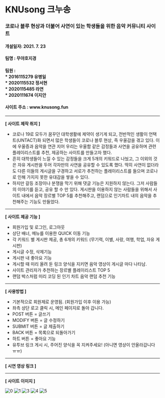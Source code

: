 # KNUsong 크누송

<h3> 코로나 블루 현상과 더불어 사연이 있는 학생들을 위한 음악 커뮤니티 사이트 </h3>
<h4> 개설일자: 2021. 7. 23 </h4>
<h4> 팀명 : 무야호지경 </h4>
<h4> 팀원 : <br>* 2016115279 유병일<br>* 2020115532 정서현<br>* 2020115485 라연<br>* 2020111674 이지안 </h4>
<h4> 사이트 주소 : www.knusong.fun </h4>

------


**[ 사이트 제작 취지 ]**

* 코로나 19로 모두가 꿈꾸던 대학생활에 제약이 생기게 되고, 전반적인 생활이 언택트(UNTACT)화 되면서 많은 학생들이 코로나 블루 현상, 즉 우울감을 겪고 있다. 이에 우울증과 음악을 연관 지어 우리는 우울함 같은 감정들과 사연을 공유하며 관련 플레이리스트를 추천, 제공하는 사이트를 만들고자 했다.
* 흔히 대학생들이 느낄 수 있는 감정들을 크게 5개의 키워드로 나눴고, 그 이외의 것은 자유 게시판을 두어 각자만의 사연을 공유할 수 있도록 했다. 딱히 사연이 없더라도 다른 이들의 게시글을 구경하고 서로가 추천하는 플레이리스트를 들으며 코로나로 인해 가지지 못한 유대감을 쌓을 수 있다. 
* 하지만 갈등 조장이나 분쟁을 막기 위해 댓글 기능은 지원하지 않는다. 그저 사람들의 이야기를 듣고, 공유 할 수 만 있다.
게시판을 이용하지 않는 사람들을 위해서 사이트 내에서 음악 장르별 TOP 5를 추천해주고, 랜덤으로 인기차트 내의 음악을 추천해주는 기능도 만들었다. 

------
**[ 사이트 제공 기능 ]**

* 회원가입 및 로그인, 로그아웃
* 상단 배너, 메뉴를 이용한 QUICK 이동 기능
* 각 키워드 별 게시판 제공, 총 6개의 키워드
 (무기력, 이별, 사랑, 여행, 학업, 자유 게시판)
* 게시글 수정, 삭제기능
* 게시판 내 좋아요 기능
* 게시할 때 미리 올려 둔 링크 양식을 지키면 음악 영상이 게시글 마다 나타남.
* 사이트 관리자가 추천하는 장르별 플레이리스트 TOP 5
* 랜덤 박스처럼 미리 코딩 된 인기 차트 음악 랜덤 추천 기능

------

**[ 사용방법 ]**

* 기본적으로 회원제로 운영됨. (회원가입 이후 이용 가능)
* 좌측 상단 로고 클릭 시, 메인 페이지로 돌아 갑니다.
* POST 버튼 = 글쓰기 
* MODIFY 버튼 = 글 수정하기
* SUBMIT 버튼 = 글 제출하기
* BACK 버튼 = 목록으로 되돌아가기
* 하트 버튼 = 좋아요 기능
* 유투브 링크 게시 시, 주어진 양식을 꼭 지켜주세요! (아니면 영상이 안올라갑니다 ㅠㅠ)
 
------

**[ 시연 영상 링크 ]**

------

**[ 사이트 이미지 ]**

![0](https://user-images.githubusercontent.com/75841024/126673826-d908b3fc-e989-4f5e-936a-b4ffe204073d.png)
![1](https://user-images.githubusercontent.com/75841024/126673853-909c7b81-cd6e-4948-949a-047a0002d927.png)
![3](https://user-images.githubusercontent.com/75841024/126673859-0e86cb15-e068-4804-9b09-d6051f7dbdbb.png)
![4](https://user-images.githubusercontent.com/75841024/126673866-b624a1cb-7cf9-4371-a76e-5ca8c95ed4bb.png)
![5](https://user-images.githubusercontent.com/75841024/126673871-996725a3-671f-4403-a46a-07e71a40ed11.png)

